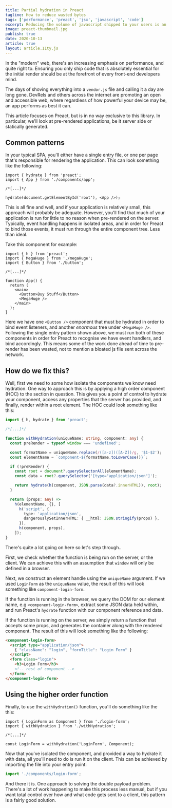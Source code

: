 ```yaml
---
title: Partial hydration in Preact
tagline: How to reduce wasted bytes
tags: ['performance', 'preact', 'jsx', 'javascript', 'code']
excerpt: Reducing the volume of javascript shipped to your users is an ongoing concern, here's one way of approaching this.
image: preact-thumbnail.jpg
publish: true
date: 2020-10-13
article: true
layout: article.11ty.js
---
```


In the "modern" web, there's an increasing emphasis on performance, and quite right to. Ensuring you only ship code that is absolutely essential for the initial render should be at the forefront of every front-end developers mind.

The days of shoving everything into a `vendor.js` file and calling it a day are long gone. DevRels and others across the internet are promoting an open and accessible web, where regardless of how powerful your device may be, an app performs as best it can.

This article focuses on Preact, but is in no way exclusive to this library. In particular, we'll look at pre-rendered applications, be it server side or statically generated.

## Common patterns

In your typical SPA, you'll either have a single entry file, or one per page that's responsible for rendering the application. This can look something like the following:

```tsx
import { hydrate } from 'preact';
import { App } from './components/app';

/*[...]*/

hydrate(document.getElementById('root'), <App />);
```

This is all fine and well, and if your application is relatively small, this approach will probably be adequate. However, you'll find that much of your application is run for little to no reason when pre-rendered on the server. Typically, event handling happens in isolated areas, and in order for Preact to bind those events, it must run through the entire component tree. Less than ideal.

Take this component for example:

```tsx
import { h } from 'preact';
import { MegaHuge } from './megaHuge';
import { Button } from './button';

/*[...]*/

function App() {
  return (
    <main>
      <Button>Buy Stuff</Button>
      <MegaHuge />
    </main>
  );
}
```

Here we have one `<Button />` component that must be hydrated in order to bind event listeners, and another _enormous_ tree under `<MegaHuge />`. Following the single entry pattern shown above, we must run both of these components in order for Preact to recognise we have event handlers, and bind accordingly. This means some of the work done ahead of time to pre-render has been wasted, not to mention a bloated js file sent across the network.

## How do we fix this?

Well, first we need to some how isolate the components we know need hydration. One way to approach this is by applying a high order component (HOC) to the section in question. This gives you a point of control to hydrate your component, access any properties that the server has provided, and finally, render within a root element. The HOC could look something like this:

```typescript
import { h, hydrate } from 'preact';

/*[...]*/

function withHydration(uniqueName: string, component: any) {
  const preRender = typeof window === 'undefined';

  const formatName = uniqueName.replace(/([a-z])([A-Z])/g, '$1-$2');
  const elementName = `component-${formatName.toLowerCase()}`;

  if (!preRender) {
    const root = document?.querySelectorAll(elementName);
    const data = root?.querySelector('[type="application/json"]');

    return hydrate(h(component, JSON.parse(data?.innerHTML)), root);
  }

  return (props: any) =>
    h(elementName, {}, [
      h('script', {
        type: 'application/json',
        dangerouslySetInnerHTML: { __html: JSON.stringify(props) },
      }),
      h(component, props),
    ]);
}
```

There's quite a lot going on here so let's step through..

First, we check whether the function is being run on the server, or the client. We can achieve this with an assumption that `window` will only be defined in a browser.

Next, we construct an element handle using the `uniqueName` argument. If we used `LoginForm` as the `uniqueName` value, the result of this will look something like `component-login-form`.

If the function is running in the browser, we query the DOM for our element name, e.g `<component-login-form>`, extract some JSON data held within, and run Preact's `hydrate` function with our component reference and data.

If the function is running on the server, we simply return a function that accepts some props, and generates the container along with the rendered component. The result of this will look something like the following:

```html
<component-login-form>
  <script type="application/json">
    { "className": "login", "formTitle": "Login Form" }
  </script>
  <form class="login">
    <h3>Login Form</h3>
    <!-- rest of component -->
  </form>
</component-login-form>
```

## Using the higher order function

Finally, to use the `withHydration()` function, you'll do something like the this:

```tsx
import { LoginForm as Component } from './login-form';
import { withHydration } from './withHydration';

/*[...]*/

const LoginForm = withHydration('LoginForm', Component);
```

Now that you've isolated the component, and provided a way to hydrate it with data, all you'll need to do is run it on the client. This can be achieved by importing the file into your entry point:

```ts
import './components/login-form';
```

And there it is. One approach to solving the double payload problem. There's a lot of work happening to make this process less manual, but if you want total control over how and what code gets sent to a client, this pattern is a fairly good solution.
